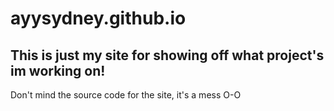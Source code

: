 # ayysydney.github.io

## This is just my site for showing off what project's im working on!
Don't mind the source code for the site, it's a mess O-O
